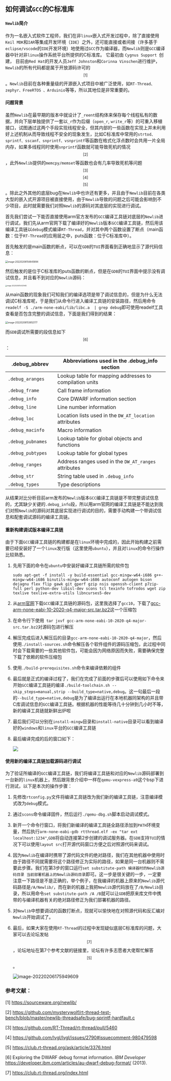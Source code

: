 ## 如何调试`GCC`的C标准库

#### `Newlib`简介

作为一名嵌入式软件工程师，我们在非`linux`嵌入式开发过程中，除了直接使用`Keil MDK`和`IAR`等集成开发环境（`IDE`）之外，还可能直接或者间接（许多基于`eclipse/vscode`的`IDE`开发环境）地使用过`GCC`作为编译器，而`Newlib`则是`GCC`编译器中针对非`linux`操作系统平台所提供的C标准库。 它最初由 `Cygnus Support `创建， 目前由`Red Hat`的开发人员`Jeff Johnston`和`Corinna Vinschen`进行维护，`Newlib`的所有代码都是属于开放源码许可的$$^{[1]}$$ 。`Newlib`目前在各种重量级的开源嵌入式项目中被广泛使用，如`RT-Thread、zephyr、FreeRTOS 、Arduinio`等等，所以其地位是非常重要的。

#### 问题背景

虽然`Newlib`在最早期的版本中就设计了`_reent`结构体来保存每个线程私有的数据，并向下层单独提供了一套以`_r`作为后缀（`open_r`, `write_r`等）的可重入移植接口，试图通过这两个手段实现线程安全，但其内部的一些函数在实现上并未利用好上述机制从而导致线程不安全的现象发生，比如C标准库中常用的`strtod、sprintf、sscanf、snprintf、vsnprintf`等函数在格式化浮点数时会共用一片全局内存，如果多线程同时使用`snprintf`函数就可能导致死机的情况$$^{[2]}$$，此外`Newlib`提供的`memcpy/memset`等函数也会有几率导致死机等问题$$^{[3]}$$ $$^{[4]}$$ $$^{[5]}$$ 。除此之外其他的底层bug在`Newlib`中也许还有更多，并且由于`Newlib`目前在各类大型的嵌入式开源项目被直接使用，由于`Newlib`导致的问题之后可能会影响到不少项目，此时就需要我们对照`Newlib`的源码对其底层的实现进行调试。

首先我们尝试一下能否直接使用arm官方发布的`GCC`编译工具链对底层的`Newlib`进行调试，我们先从arm官网下载了编译好的`Newlib`版本`GCC`编译工具链，然后用该编译工具链以`debug`模式编译`RT-Thread`，并对其中两个函数设置了断点（main函数：位于`RT-Thread`的应用层之中，puts函数：位于C标准库中）。

首先触发的是main函数的断点，可以在`GDB`的`TUI`界面看到正确地显示了源代码信息：

<img src="附件/image-20220206154845894.png" alt="image-20220206154845894" style="zoom:50%;" />

然后触发的是位于C标准库的puts函数的断点，但是在`GDB`的`TUI`界面中提示没有调试信息，并且看不到对应的`Newlib`源码：

<img src="附件/image-20220206154331465.png" alt="image-20220206154331465" style="zoom: 33%;" />

从main函数的现象我们可知我们的编译选项是带了调试信息的，但是为什么无法调试C标准库呢，于是我们从命令行进入编译工具链的安装路径，然后用命令`readelf -S ./arm-none-eabi/lib/libc.a  | grep debug`即可使用readelf工具查看是否包含完整的调试信息，下面是我们得到的结果：

<img src="附件/image-20220206153852177.png" alt="image-20220206153852177" style="zoom:50%;" />

而`GDB`调试所需要的段信息如下$$^{[6]}$$：

| .debug_abbrev        | Abbreviations used in the .debug_info section           |
| -------------------- | ------------------------------------------------------- |
| `.debug_aranges`     | Lookup table for mapping addresses to compilation units |
| `.debug_frame`       | Call frame information                                  |
| `.debug_info`        | Core DWARF information section                          |
| `.debug_line`        | Line number information                                 |
| `.debug_loc`         | Location lists used in the `DW_AT_location` attributes  |
| `.debug_macinfo    ` | Macro information                                       |
| `.debug_pubnames`    | Lookup table for global objects and functions           |
| `.debug_pubtypes `   | Lookup table for global types                           |
| `.debug_ranges`      | Address ranges used in the `DW_AT_ranges` attributes    |
| `.debug_str`         | String table used in `.debug_info`                      |
| `.debug_types`       | Type descriptions                                       |

从结果对比分析目前arm发布的`Newlib`版本`GCC`编译工具链是不带完整调试信息的，尤其缺少关键的`.debug_info`段，所以用arm官网的编译工具链是不能达到我们对照`Newlib`的源码对其底层实现进行调试的目的，需要手动构建一个带调试信息和配套调试源码的编译工具链。

#### 重新构建调试版本编译工具链

由于下面`GCC`编译工具链的构建都是在`linux`环境中完成的，因此开始构建之前需要已经安装好了一个`linux`发行版（这里使用`ubuntu`），并且对`linux`的命令行操作比较熟悉。

1. 先用下面的命令在`ubuntu`中安装好编译工具链所需的软件包

   `sudo apt-get -f install -y build-essential gcc-mingw-w64-i686 g++-mingw-w64-i686 binutils-mingw-w64-i686 autoconf autogen bison dejagnu flex flip gawk git gperf gzip nsis openssh-client p7zip-full perl python-dev libisl-dev scons tcl texinfo tofrodos wget zip texlive texlive-extra-utils libncurses5-dev`

2. 从[arm官网](https://developer.arm.com/tools-and-software/open-source-software/developer-tools/gnu-toolchain/gnu-rm/downloads)下载`GCC`编译工具链的源码包，这里我选择了`gcc10`，下载了[gcc-arm-none-eabi-10-2020-q4-major-src.tar.bz2](https://developer.arm.com/-/media/Files/downloads/gnu-rm/10-2020q4/gcc-arm-none-eabi-10-2020-q4-major-src.tar.bz2?revision=8f69a18b-dbe3-45ec-b896-3ba56844938d&hash=DFE1526DE2E0877A4627DCB9C59C71F4)这一个压缩包

3. 在命令行下使用` tar jxvf gcc-arm-none-eabi-10-2020-q4-major-src.tar.bz2`对源码包进行解压

4. 解压完成后进入解压后的目录`gcc-arm-none-eabi-10-2020-q4-major`，然后使用`./install-sources.sh`命令解压各个软件组件的源码压缩包，此过程中同时会下载需要的一些其他软件包，可能会因为网络原因而失败，需要确保完整下载了依赖的软件压缩包

5. 使用`./build-prerequisites.sh`命令来编译依赖的组件

6. 最后就是正式的编译过程了，我们在完成了前面的步骤后可以使用如下命令来开始`GCC`编译工具链的编译`./build-toolchain.sh --skip_steps=manual,strip --build_type=native,debug`。这一句最后一段的`--build_type=native,debug`是为了编译出运行在本地机器同架构的并且带C库调试信息的`GCC`编译工具链。根据机器的性能等待几十分钟到几小时不等，新的编译工具链就新鲜出炉啦

7. 最后我们可以分别在`install-mingw`目录和`install-native`目录可以看到编译好的`windows`和`linux`平台的`GCC`编译工具链

8. 最后编译完成的后的窗口如下：

   ![](附件/image-20220206174911833.png)

#### 使用新的编译工具链加载源码进行调试

为了验证所编译的`GCC`编译工具链，我们将编译工具链和对应的`Newlib`源码部署到一台新的`linux`机器上，然后跟背景介绍中一样在`qemu-vexpress-a9`这个bsp下进行测试，以下是本次的操作步骤：

1. 先修改`rtconfig.py`文件将编译工具链改为我们新的编译工具链，注意编译模式改为`debug`模式。

2. 通过`scons`命令编译固件，然后运行`./qemu-dbg.sh`脚本启动调试模式。

3. 新开一个命令行窗口，将我们新编译的编译工具链全路径添加到`PATH`环境变量，然后执行`arm-none-eabi-gdb rtthread.elf -ex "tar ext localhost:1234"`,`GDB`将自动连接第2步创建的调试服务器。在`GDB`支持`TUI`的情况下可以使用`layout src`打开源代码窗口方便之后对照源代码来调试。

4. 因为`Newlib`在编译时携带了源代码文件的绝对路径，我们在其他机器中使用时由于路径不同就需要将这个路径修正为实际的路径，如果是同一台机器则不需要此步骤。我们在第3步的窗口运行`set substitute-path 编译器时的Newlib源码目录 当前部署机器上的Newlib源码目录`即可。这一步是很关键的一步，一定要注意一下路径是不是正确的，举个例子，在我编译的机器上原来的`Newlib`源代码路径是`/A/Newlib/`，而在新的机器上我把`Newlib`源代码放在了`/B/Newlib`目录，所以用命令`set substitute-path /A /B`就可以让`GDB`把原来库文件中携带的与编译机器有关的绝对路径修正为我们部署机器的路径。

5. 对`Newlib`中想要调试的函数打断点，现就可以愉快地在对照源代码和反汇编对`Newlib`开始调试了。

5. 最后，如果大家在使用`RT-Thread`的过程中发现疑似底层C标准库的问题，大家可以去论坛发帖$$^{[7]}$$，论坛地址在第7个参考文献的链接里，论坛有许多志愿者大佬帮忙解答$$^{[5]}$$。

   ![image-20220206175949609](附件/image-20220206175949609.png)



### 参考文献：

[1]  https://sourceware.org/newlib/

[2] https://github.com/mysterywolf/rt-thread-test-bench/blob/master/newlib-threadsafe/bug-sprintf-hardfault.c

[3] https://github.com/RT-Thread/rt-thread/pull/5460

[4] https://github.com/lvgl/lvgl/issues/2790#issuecomment-980479598

[5] https://club.rt-thread.org/ask/article/3376.html

[6]  Exploring the DWARF debug format information. *IBM Developer* https://developer.ibm.com/articles/au-dwarf-debug-format/ (2013).

[7] https://club.rt-thread.org/index.html
